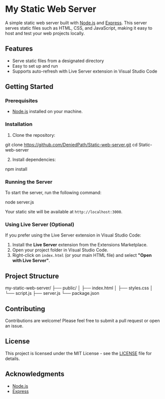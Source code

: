 # My Static Web Server

A simple static web server built with [Node.js](https://nodejs.org/) and [Express](https://expressjs.com/). This server serves static files such as HTML, CSS, and JavaScript, making it easy to host and test your web projects locally.

## Features

- Serve static files from a designated directory
- Easy to set up and run
- Supports auto-refresh with Live Server extension in Visual Studio Code

## Getting Started

### Prerequisites

- [Node.js](https://nodejs.org/) installed on your machine.

### Installation

1. Clone the repository:

git clone https://github.com/DeniedPath/Static-web-server.git
cd Static-web-server


2. Install dependencies:

npm install


### Running the Server

To start the server, run the following command:

node server.js


Your static site will be available at `http://localhost:3000`.

### Using Live Server (Optional)

If you prefer using the Live Server extension in Visual Studio Code:

1. Install the **Live Server** extension from the Extensions Marketplace.
2. Open your project folder in Visual Studio Code.
3. Right-click on `index.html` (or your main HTML file) and select **"Open with Live Server"**.

## Project Structure

my-static-web-server/
├── public/
│ ├── index.html
│ ├── styles.css
│ └── script.js
├── server.js
└── package.json


## Contributing

Contributions are welcome! Please feel free to submit a pull request or open an issue.

## License

This project is licensed under the MIT License - see the [LICENSE](LICENSE) file for details.

## Acknowledgments

- [Node.js](https://nodejs.org/)
- [Express](https://expressjs.com/)
